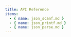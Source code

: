 ```yaml
---
title: API Reference
items:
  - { name: json_scanf.md }
  - { name: json_printf.md }
  - { name: json_parse.md }
---
```

